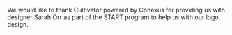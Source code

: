 We would like to thank Cultivator powered by Conexus for providing us with designer Sarah Orr as part of the START program to help us with our logo design.
